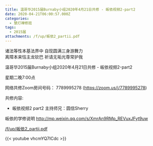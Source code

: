 ```yaml
---
title: 温哥华2015届Burnaby小组2020年4月21日共修 - 皈依视频2-part2
date: 2020-04-21T06:00:57.000Z
categories:
  - 慧灯禅修班
tags:
  - 2015届
attachments: /f/up/皈依2_partii.pdf
---
```

诸法等性本基法界中 自现圆满三身游舞力  
离障本来怙主龙钦巴 祈请无垢光尊常护我  

温哥华2015届Burnaby小组2020年4月21日共修 - 皈依视频2-part2

星期二晚7:00点 

网络共修Zoom房间号码： 7789995278 (<https://zoom.us/j/7789995278>)

共修内容: 

* 皈依视频2 part2 主持师兄：圆信Sherry

皈依的学修说明 <http://mp.weixin.qq.com/s/XmrAn9RMp_REVuxJFyt9uw>  

[/f/up/皈依2_partii.pdf](http://huidengchanxiu.net/hdv/f/up/皈依2_partii.pdf)

{{< youtube vhcmYQ7ICdc >}}